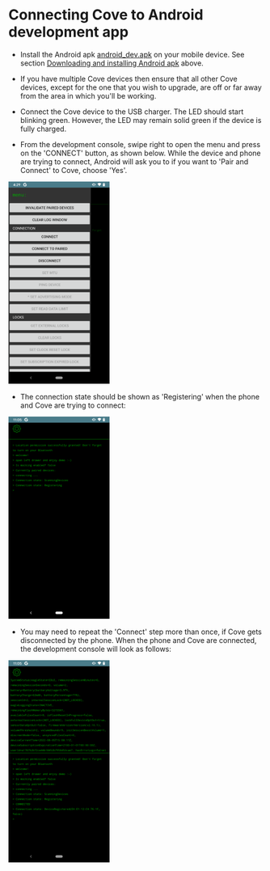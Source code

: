 # Connecting Cove to Android development app

- Install the Android apk [android_dev.apk](../apk/android_dev.apk) on your mobile device. See section [Downloading and installing Android apk](#downloading-and-installing-android-apk) above.

- If you have multiple Cove devices then ensure that all other Cove devices, except for the one that you wish to upgrade, are off or far away from the area in which you'll be working.

- Connect the Cove device to the USB charger. The LED should start blinking green. However, the LED may remain solid green if the device is fully charged.

- From the development console, swipe right to open the menu and press on the 'CONNECT' button, as shown below. While the device and phone are trying to connect, Android will ask you to if you want to 'Pair and Connect' to Cove, choose 'Yes'.
<img src="/images/dev_console_menu_connect.png" width="200" height="400">

- The connection state should be shown as 'Registering' when the phone and Cove are trying to connect:
<img src="/images/device_connecting.png" width="200" height="400">

- You may need to repeat the 'Connect' step more than once, if Cove gets disconnected by the phone. When the phone and Cove are connected, the development console will look as follows:
<img src="/images/device_connected.png" width="200" height="400">
